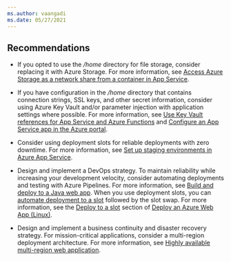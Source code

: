 ```yaml
---
ms.author: vaangadi
ms.date: 05/27/2021
---
```


## Recommendations

* If you opted to use the */home* directory for file storage, consider replacing it with Azure Storage. For more information, see [Access Azure Storage as a network share from a container in App Service](/azure/app-service/configure-connect-to-azure-storage).

* If you have configuration in the */home* directory that contains connection strings, SSL keys, and other secret information, consider using Azure Key Vault and/or parameter injection with application settings where possible. For more information, see [Use Key Vault references for App Service and Azure Functions](/azure/app-service/app-service-key-vault-references) and [Configure an App Service app in the Azure portal](/azure/app-service/configure-common).

* Consider using deployment slots for reliable deployments with zero downtime. For more information, see [Set up staging environments in Azure App Service](/azure/app-service/deploy-staging-slots).

* Design and implement a DevOps strategy. To maintain reliability while increasing your development velocity, consider automating deployments and testing with Azure Pipelines. For more information, see [Build and deploy to a Java web app](/azure/devops/pipelines/ecosystems/java-webapp). When you use deployment slots, you can [automate deployment to a slot](/azure/devops/pipelines/targets/webapp?tabs=yaml#deploy-to-a-slot) followed by the slot swap. For more information, see the [Deploy to a slot](/azure/devops/pipelines/targets/webapp#deploy-to-a-slot) section of [Deploy an Azure Web App (Linux)](/azure/devops/pipelines/targets/webapp).

* Design and implement a business continuity and disaster recovery strategy. For mission-critical applications, consider a multi-region deployment architecture. For more information, see [Highly available multi-region web application](/azure/architecture/reference-architectures/app-service-web-app/multi-region).
